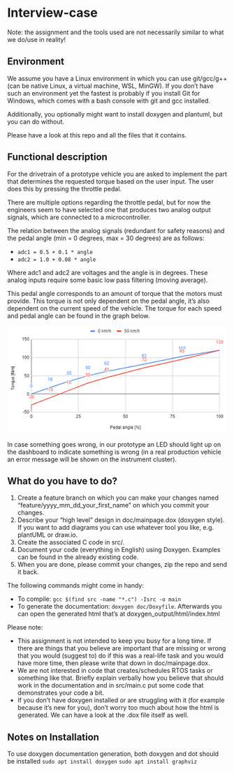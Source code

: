 # Interview-case

Note: the assignment and the tools used are not necessarily similar to what we do/use in reality!

## Environment
We assume you have a Linux environment in which you can use git/gcc/g++ (can be native Linux, a virtual machine, WSL, MinGW). If you don’t have such an environment yet the fastest is probably if you install Git for Windows, which comes with a bash console with git and gcc installed.

Additionally, you optionally might want to install doxygen and plantuml, but you can do without.

Please have a look at this repo and all the files that it contains.


## Functional description

For the drivetrain of a prototype vehicle you are asked to implement the part that determines the requested torque based on the user input. The user does this by pressing the throttle pedal.

There are multiple options regarding the throttle pedal, but for now the engineers seem to have selected one that produces two analog output signals, which are connected to a microcontroller. 

The relation between the analog signals (redundant for safety reasons) and the pedal angle (min = 0 degrees, max = 30 degrees) are as follows:

- `adc1 = 0.5 + 0.1 * angle`
- `adc2 = 1.0 + 0.08 * angle`

Where adc1 and adc2 are voltages and the angle is in degrees. These analog inputs require some basic low pass filtering (moving average).

This pedal angle corresponds to an amount of torque that the motors must provide. This torque is not only dependent on the pedal angle, it’s also dependent on the current speed of the vehicle. The torque for each speed and pedal angle can be found in the graph below.

![pedal map](./doc/Pedalmap.png)

In case something goes wrong, in our prototype an LED should light up on the dashboard to indicate something is wrong (in a real production vehicle an error message will be shown on the instrument cluster).


## What do you have to do?

1. Create a feature branch on which you can make your changes named “feature/yyyy_mm_dd_your_first_name” on which you commit your changes.
2. Describe your “high level” design in doc/mainpage.dox (doxygen style). If you want to add diagrams you can use whatever tool you like, e.g. plantUML or draw.io.
3. Create the associated C code in src/.
4. Document your code (everything in English) using Doxygen. Examples can be found in the already existing code.
5. When you are done, please commit your changes, zip the repo and send it back.

The following commands might come in handy:

- To compile: `gcc $(find src -name "*.c") -Isrc -o main`
- To generate the documentation: `doxygen doc/Doxyfile`.
  Afterwards you can open the generated html that’s at doxygen_output/html/index.html

Please note:

- This assignment is not intended to keep you busy for a long time. If there are things that you believe are important that are missing or wrong that you would (suggest to) do if this
was a real-life task and you would have more time, then please write that down in doc/mainpage.dox.
- We are not interested in code that creates/schedules RTOS tasks or something like that. Briefly explain verbally how you believe that should work in the documentation and in src/main.c put some code that demonstrates your code a bit.
- If you don’t have doxygen installed or are struggling with it (for example because it’s new for you), don’t worry too much about how the html is generated. We can have a look at the .dox file itself as well.

## Notes on Installation
To use doxygen documentation generation, both doxygen and dot should be installed
`sudo apt install doxygen`
`sudo apt install graphviz`







